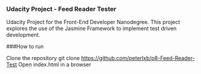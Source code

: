 
### Udacity Project - Feed Reader Tester

Udacity Project for the Front-End Developer Nanodegree. This project explores the use of the Jasmine Framework to implement test driven development.

###How to run

Clone the repository git clone https://github.com/peterlxb/p8-Feed-Reader-Test
Open index.html in a browser
